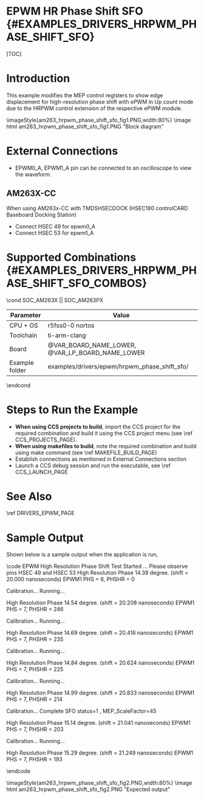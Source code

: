 # EPWM HR Phase Shift SFO {#EXAMPLES_DRIVERS_HRPWM_PHASE_SHIFT_SFO}

[TOC]

# Introduction

This example modifies the MEP control registers to show edge displacement for high-resolution phase shift with ePWM in Up count mode due to the HRPWM control extension of the respective ePWM module.

\imageStyle{am263_hrpwm_phase_shift_sfo_fig1.PNG,width:80%}
\image html am263_hrpwm_phase_shift_sfo_fig1.PNG "Block diagram"

# External Connections
- EPWM0_A, EPWM1_A pin can be connected to an oscilloscope to view the waveform.

## AM263X-CC
When using AM263x-CC with TMDSHSECDOCK (HSEC180 controlCARD Baseboard Docking Station)
- Connect HSEC 49 for epwm0_A
- Connect HSEC 53 for epwm1_A


# Supported Combinations {#EXAMPLES_DRIVERS_HRPWM_PHASE_SHIFT_SFO_COMBOS}

\cond SOC_AM263X || SOC_AM263PX

 Parameter      | Value
 ---------------|-----------
 CPU + OS       | r5fss0-0 nortos
 Toolchain      | ti-arm-clang
 Board          | @VAR_BOARD_NAME_LOWER, @VAR_LP_BOARD_NAME_LOWER
 Example folder | examples/drivers/epwm/hrpwm_phase_shift_sfo/

\endcond

# Steps to Run the Example

- **When using CCS projects to build**, import the CCS project for the required combination
  and build it using the CCS project menu (see \ref CCS_PROJECTS_PAGE).
- **When using makefiles to build**, note the required combination and build using
  make command (see \ref MAKEFILE_BUILD_PAGE)
- Establish connections as mentioned in External Connections section
- Launch a CCS debug session and run the executable, see \ref CCS_LAUNCH_PAGE

# See Also

\ref DRIVERS_EPWM_PAGE

# Sample Output

Shown below is a sample output when the application is run,

\code
EPWM High Resolution Phase Shift Test Started ...
Please observe pins HSEC 49 and HSEC 53
High Resolution Phase 14.39 degree. (shift = 20.000 nanoseconds)
EPWM1 PHS = 6, PHSHR = 0

Calibration... Running...

High Resolution Phase 14.54 degree. (shift = 20.208 nanoseconds)
EPWM1 PHS = 7, PHSHR = 246

Calibration... Running...

High Resolution Phase 14.69 degree. (shift = 20.416 nanoseconds)
EPWM1 PHS = 7, PHSHR = 235

Calibration... Running...

High Resolution Phase 14.84 degree. (shift = 20.624 nanoseconds)
EPWM1 PHS = 7, PHSHR = 225

Calibration... Running...

High Resolution Phase 14.99 degree. (shift = 20.833 nanoseconds)
EPWM1 PHS = 7, PHSHR = 214

Calibration... Complete
SFO status=1 , MEP_ScaleFactor=45

High Resolution Phase 15.14 degree. (shift = 21.041 nanoseconds)
EPWM1 PHS = 7, PHSHR = 203

Calibration... Running...

High Resolution Phase 15.29 degree. (shift = 21.249 nanoseconds)
EPWM1 PHS = 7, PHSHR = 193

\endcode

\imageStyle{am263_hrpwm_phase_shift_sfo_fig2.PNG,width:80%}
\image html am263_hrpwm_phase_shift_sfo_fig2.PNG "Expected output"
